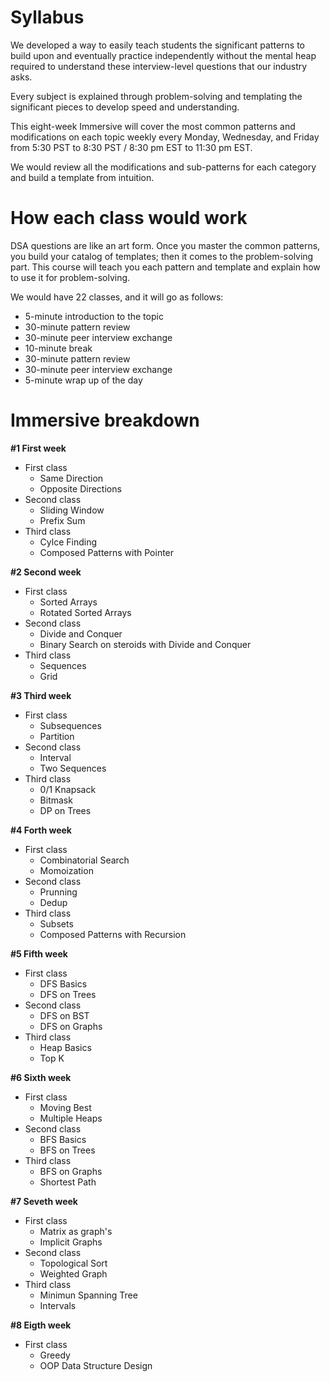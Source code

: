 # Syllabus
We developed a way to easily teach students the significant patterns to build upon and eventually practice independently without the mental heap required to understand these interview-level questions that our industry asks. 

Every subject is explained through problem-solving and templating the significant pieces to develop speed and understanding. 

This eight-week Immersive will cover the most common patterns and modifications on each topic weekly every Monday, Wednesday, and Friday from 5:30 PST to 8:30 PST / 8:30 pm EST to 11:30 pm EST.


We would review all the modifications and sub-patterns for each category and build a template from intuition.

# How each class would work
DSA questions are like an art form. Once you master the common patterns, you build your catalog of templates; then it comes to the problem-solving part. This course will teach you each pattern and template and explain how to use it for problem-solving.

We would have 22 classes, and it  will go as follows: 
- 5-minute introduction to the topic
- 30-minute pattern review 
- 30-minute peer interview exchange
- 10-minute break 
- 30-minute pattern review 
- 30-minute peer interview exchange 
- 5-minute wrap up of the day

# Immersive breakdown
**#1 First week**
- First class
    - Same Direction
    - Opposite Directions
- Second class
    - Sliding Window
    - Prefix Sum
- Third class
    - Cylce Finding
    - Composed Patterns with Pointer 

**#2 Second week**
- First class
	- Sorted Arrays
	- Rotated Sorted Arrays
- Second class
    - Divide and Conquer 
    - Binary Search on steroids with Divide and Conquer 
- Third class 
    - Sequences
    - Grid

**#3 Third week**
- First class
	- Subsequences
	- Partition 
- Second class
	- Interval
	- Two Sequences
- Third class
	- 0/1 Knapsack
	- Bitmask
	- DP on Trees

**#4 Forth week**
- First class
	- Combinatorial Search
	- Momoization
- Second class
	- Prunning
	- Dedup
- Third class
	- Subsets
	- Composed Patterns with Recursion 

**#5 Fifth week**
- First class
	- DFS Basics
	- DFS on Trees
- Second class
	- DFS on BST
	- DFS on Graphs
- Third class
	- Heap Basics
	- Top K

**#6 Sixth week**
- First class
	- Moving Best
	- Multiple Heaps
- Second class
	- BFS Basics
	- BFS on Trees
- Third class
	- BFS on Graphs
	- Shortest Path

**#7 Seveth week**
- First class
	- Matrix as graph's
	- Implicit Graphs
- Second class
	- Topological Sort
	- Weighted Graph
- Third class
	- Minimun Spanning Tree
	- Intervals

**#8 Eigth week**
- First class 
	- Greedy
	- OOP Data Structure Design
